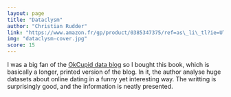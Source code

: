 ```yaml
---
layout: page
title: "Dataclysm"
author: "Christian Rudder"
link: "https://www.amazon.fr/gp/product/0385347375/ref=as\_li\_tl?ie=UTF8&camp=1642&creative=6746&creativeASIN=0385347375&linkCode=as2&tag=mg092-21"
img: "dataclysm-cover.jpg"
score: 15
---
```


I was a big fan of the [OkCupid data blog][1] so I bought this book, which is basically a longer, printed version of the blog. In it, the author analyse huge datasets about online dating in a funny yet interesting way. The writting is surprisingly good, and the information is neatly presented.

[1]:	http://oktrends.okcupid.com/